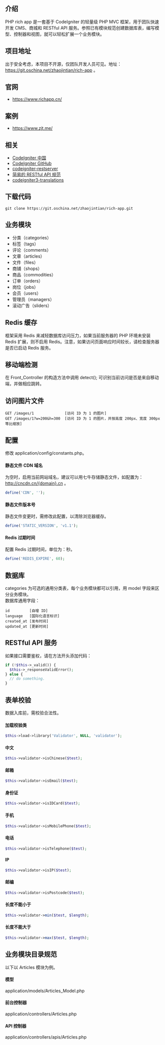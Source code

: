 ## 介绍
PHP rich app 是一套基于 CodeIgniter 的轻量级 PHP MVC 框架，用于团队快速开发 CMS、商城和 RESTful API 服务。参照已有模块规范创建数据库表，编写模型、控制器和视图，就可以轻松扩展一个业务模块。

## 项目地址
出于安全考虑，本项目不开源，仅团队开发人员可见。地址：https://git.oschina.net/zhaojintian/rich-app 。

## 官网
- https://www.richapp.cn/

## 案例
- https://www.zjt.me/

## 相关
- [CodeIgniter 中国](http://codeigniter.org.cn/)
- [CodeIgniter GitHub](https://github.com/bcit-ci/CodeIgniter)
- [codeigniter-restserver](https://github.com/chriskacerguis/codeigniter-restserver)
- [简易的 RESTful API 规范](https://github.com/zhaotoday/rest-api-guide)
- [codeigniter3-translations](https://github.com/bcit-ci/codeigniter3-translations)

## 下载代码
```
git clone https://git.oschina.net/zhaojintian/rich-app.git
```

## 业务模块
- 分类（categories）
- 标签（tags）
- 评论（comments）
- 文章（articles）
- 文件（files）
- 商铺（shops）
- 商品（commodities）
- 订单（orders）
- 岗位（jobs）
- 会员（users）
- 管理员（managers）
- 滚动广告（sliders）

## Redis 缓存
框架采用 Redis 来减轻数据库访问压力，如果当前服务器的 PHP 环境未安装 Redis 扩展，则不启用 Redis。注意，如果访问页面响应时间较长，请检查服务器是否已启动 Redis 服务。

## 移动端检测
在 Front_Controller 的构造方法中调用 detect(); 可识别当前访问是否是来自移动端，并做相应跳转。

## 访问图片文件
```
GET /images/1              [访问 ID 为 1 的图片]
GET /images/1?w=200&h=300  [访问 ID 为 1 的图片，并按高度 200px、宽度 300px 等比缩放]
```

## 配置
修改 application/config/constants.php。

#### 静态文件 CDN 域名
为空时，启用当前网站域名，建议可以用七牛存储静态文件，如配置为：http://cncdn.cn/{domain}.cn 。
```php
define('CDN', '');
```

#### 静态文件版本号
静态文件变更时，需修改此配置，以清除浏览器缓存。
```php
define('STATIC_VERSION', 'v1.1');
```

#### Redis 过期时间
配置 Redis 过期时间，单位为：秒。
```php
define('REDIS_EXPIRE', 60);
```

## 数据库
categories 为可选的通用分类表，每个业务模块都可以引用，用 model 字段来区分业务模块。  
数据库通用字段：
```
id         [自增 ID]
language   [国际化语言标识]
created_at [发布时间]
updated_at [更新时间]
```

## RESTful API 服务
如果接口需要鉴权，请在方法开头添加代码：
```php
if (!$this->_valid()) {
  $this->_responseValidError();
} else {
  // do something.
}
```

## 表单校验
数据入库前，需校验合法性。  
#### 加载校验类  
```php
$this->load->library('Validator', NULL, 'validator');
```

#### 中文
```php
$this->validator->isChinese($test);
```

#### 邮箱
```php
$this->validator->isEmail($test);
```

#### 身份证
```php
$this->validator->isIDCard($test);
```

#### 手机
```php
$this->validator->isMobilePhone($test);
```

#### 电话
```php
$this->validator->isTelephone($test);
```
#### IP
```php
$this->validator->isIP($test);
```

#### 邮编
```php
$this->validator->isPostcode($test);
```

#### 长度不能小于
```php
$this->validator->min($test, $length);
```

#### 长度不能大于
```php
$this->validator->max($test, $length);
```

## 业务模块目录规范
以下以 Articles 模块为例。

#### 模型
application/models/Articles_Model.php

#### 前台控制器
application/controllers/Articles.php

#### API 控制器
application/controllers/apis/Articles.php
